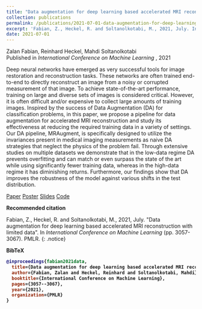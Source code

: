 ```yaml
---
title: "Data augmentation for deep learning based accelerated MRI reconstruction with limited data"
collection: publications
permalink: /publications/2021-07-01-data-augmentation-for-deep-learning
excerpt: 'Fabian, Z., Heckel, R. and Soltanolkotabi, M., 2021, July. In <i> International Conference on Machine Learning </i> (pp. 3057-3067). PMLR.'
date: 2021-07-01
---
```

Zalan Fabian, Reinhard Heckel, Mahdi Soltanolkotabi <br>
Published in <i> International Conference on Machine Learning </i>, 2021

Deep neural networks have emerged as very successful tools for image restoration and reconstruction tasks. These networks are often trained end-to-end to directly reconstruct an image from a noisy or corrupted measurement of that image. To achieve state-of-the-art performance, training on large and diverse sets of images is considered critical. However, it is often difficult and/or expensive to collect large amounts of training images. Inspired by the success of Data Augmentation (DA) for classification problems, in this paper, we propose a pipeline for data augmentation for accelerated MRI reconstruction and study its effectiveness at reducing the required training data in a variety of settings. Our DA pipeline, MRAugment, is specifically designed to utilize the invariances present in medical imaging measurements as naive DA strategies that neglect the physics of the problem fail. Through extensive studies on multiple datasets we demonstrate that in the low-data regime DA prevents overfitting and can match or even surpass the state of the art while using significantly fewer training data, whereas in the high-data regime it has diminishing returns. Furthermore, our findings show that DA improves the robustness of the model against various shifts in the test distribution.

<a href="http://proceedings.mlr.press/v139/fabian21a/fabian21a.pdf" class="btn btn--info btn--large">Paper</a>
<a href="/assets/posters/icml2021_poster.png" class="btn btn--success btn--large">Poster</a>
<a href="/assets/slides/icml2021_slides.pdf" class="btn btn--warning btn--large">Slides</a>
<a href="https://github.com/z-fabian/MRAugment" class="btn btn--primary btn--large"><i class="fab fa-github"></i> Code</a>

<b>Recommended citation</b>

Fabian, Z., Heckel, R. and Soltanolkotabi, M., 2021, July. &quot;Data augmentation for deep learning based accelerated MRI reconstruction with limited data&quot;. In <i>International Conference on Machine Learning</i> (pp. 3057-3067). PMLR.
{: .notice}

<b>BibTeX<b>
```bibtex
@inproceedings{fabian2021data,
  title={Data augmentation for deep learning based accelerated MRI reconstruction with limited data},
  author={Fabian, Zalan and Heckel, Reinhard and Soltanolkotabi, Mahdi},
  booktitle={International Conference on Machine Learning},
  pages={3057--3067},
  year={2021},
  organization={PMLR}
}
```
